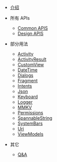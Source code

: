 * [介绍](/)

* 所有 APIs
    * [Common APIS](/apis/commonapis)
    * [Design APIS](/apis/designapis)
  
* 部分用法
    * [Activity](/usage/activity)
    * [ActivityResult](/usage/activityresult)
    * [CustomView](/usage/customview)
    * [DateTime](/usage/datetime)
    * [Dialogs](/usage/dialogs)
    * [Fragment](/usage/fragment)
    * [Intents](/usage/intents)
    * [Json](/usage/json)
    * [Keyboard](/usage/keyboard)
    * [Logger](/usage/logger)
    * [MMKV](/usage/mmkv)
    * [Permissions](/usage/permissions)
    * [SpannableString](/usage/spannablestring)
    * [SystemBars](/usage/systembars)
    * [Uri](/usage/uri)
    * [ViewModels](/usage/viewmodels)

* 其它
    * [Q&A](/others/q&a)
